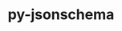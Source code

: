 ---
title: "py-jsonschema"
layout: cache
categories: [package, develop-2024-11-10]
meta: {"versions": ["2.6.0", "4.17.3", "4.22.0"], "compilers": ["gcc@=11.1.0", "gcc@=11.4.0", "gcc@=7.3.1", "gcc@=7.5.0", "gcc@=9.4.0", "oneapi@=2024.2.1"], "oss": ["amzn2", "ubuntu18.04", "ubuntu20.04", "ubuntu22.04"], "platforms": ["linux"], "targets": ["aarch64", "neoverse_n1", "neoverse_v1", "neoverse_v2", "ppc64le", "x86_64_v3"], "stacks": ["aws-isc", "aws-isc-aarch64", "data-vis-sdk", "e4s", "e4s-neoverse-v2", "e4s-neoverse_v1", "e4s-oneapi", "e4s-power", "radiuss", "root"], "num_specs": 34, "num_specs_by_stack": {"aws-isc-aarch64": 2, "root": 34, "aws-isc": 1, "radiuss": 2, "e4s-power": 5, "data-vis-sdk": 2, "e4s-neoverse_v1": 5, "e4s-neoverse-v2": 4, "e4s": 7, "e4s-oneapi": 6}}
spec_details: [{"hash": "gjm5lvy63k76ob5utbvzcnbbiy55crm5", "compiler": "gcc@=7.3.1", "versions": ["4.17.3"], "os": "amzn2", "platform": "linux", "target": "aarch64", "variants": ["build_system=python_pip", "~format-nongpl"], "stacks": ["aws-isc-aarch64", "root"], "size": "-", "tarball": "https://binaries.spack.io/develop-2024-11-10/build_cache/linux-amzn2-aarch64/gcc-7.3.1/py-jsonschema-4.17.3/linux-amzn2-aarch64-gcc-7.3.1-py-jsonschema-4.17.3-gjm5lvy63k76ob5utbvzcnbbiy55crm5.spack"}, {"hash": "akgywvauhck7sn2xkeemsgey7dhlchxy", "compiler": "gcc@=7.3.1", "versions": ["4.17.3"], "os": "amzn2", "platform": "linux", "target": "neoverse_n1", "variants": ["build_system=python_pip", "~format-nongpl"], "stacks": ["aws-isc-aarch64", "root"], "size": "-", "tarball": "https://binaries.spack.io/develop-2024-11-10/build_cache/linux-amzn2-neoverse_n1/gcc-7.3.1/py-jsonschema-4.17.3/linux-amzn2-neoverse_n1-gcc-7.3.1-py-jsonschema-4.17.3-akgywvauhck7sn2xkeemsgey7dhlchxy.spack"}, {"hash": "c7dphy4n52ffzq5qra7k2staqo3ewnve", "compiler": "gcc@=7.3.1", "versions": ["4.17.3"], "os": "amzn2", "platform": "linux", "target": "x86_64_v3", "variants": ["build_system=python_pip", "~format-nongpl"], "stacks": ["aws-isc", "root"], "size": "-", "tarball": "https://binaries.spack.io/develop-2024-11-10/build_cache/linux-amzn2-x86_64_v3/gcc-7.3.1/py-jsonschema-4.17.3/linux-amzn2-x86_64_v3-gcc-7.3.1-py-jsonschema-4.17.3-c7dphy4n52ffzq5qra7k2staqo3ewnve.spack"}, {"hash": "4qrugw7qxotx2u75tknm3v4zm37honx6", "compiler": "gcc@=7.5.0", "versions": ["4.22.0"], "os": "ubuntu18.04", "platform": "linux", "target": "x86_64_v3", "variants": ["build_system=python_pip", "~format-nongpl"], "stacks": ["radiuss", "root"], "size": "-", "tarball": "https://binaries.spack.io/develop-2024-11-10/build_cache/linux-ubuntu18.04-x86_64_v3/gcc-7.5.0/py-jsonschema-4.22.0/linux-ubuntu18.04-x86_64_v3-gcc-7.5.0-py-jsonschema-4.22.0-4qrugw7qxotx2u75tknm3v4zm37honx6.spack"}, {"hash": "enbojv2quhlvgt32azbgvvsc52rqli4c", "compiler": "gcc@=7.5.0", "versions": ["4.22.0"], "os": "ubuntu18.04", "platform": "linux", "target": "x86_64_v3", "variants": ["build_system=python_pip", "~format-nongpl"], "stacks": ["radiuss", "root"], "size": "-", "tarball": "https://binaries.spack.io/develop-2024-11-10/build_cache/linux-ubuntu18.04-x86_64_v3/gcc-7.5.0/py-jsonschema-4.22.0/linux-ubuntu18.04-x86_64_v3-gcc-7.5.0-py-jsonschema-4.22.0-enbojv2quhlvgt32azbgvvsc52rqli4c.spack"}, {"hash": "47yb223lwe2tezrvns5o7twv3gz7ldvt", "compiler": "gcc@=9.4.0", "versions": ["4.22.0"], "os": "ubuntu20.04", "platform": "linux", "target": "ppc64le", "variants": ["build_system=python_pip", "~format-nongpl"], "stacks": ["e4s-power", "root"], "size": "-", "tarball": "https://binaries.spack.io/develop-2024-11-10/build_cache/linux-ubuntu20.04-ppc64le/gcc-9.4.0/py-jsonschema-4.22.0/linux-ubuntu20.04-ppc64le-gcc-9.4.0-py-jsonschema-4.22.0-47yb223lwe2tezrvns5o7twv3gz7ldvt.spack"}, {"hash": "ocvbuylhcbt3o4kkeww4oyo3pla55e6y", "compiler": "gcc@=9.4.0", "versions": ["4.22.0"], "os": "ubuntu20.04", "platform": "linux", "target": "ppc64le", "variants": ["build_system=python_pip", "~format-nongpl"], "stacks": ["e4s-power", "root"], "size": "-", "tarball": "https://binaries.spack.io/develop-2024-11-10/build_cache/linux-ubuntu20.04-ppc64le/gcc-9.4.0/py-jsonschema-4.22.0/linux-ubuntu20.04-ppc64le-gcc-9.4.0-py-jsonschema-4.22.0-ocvbuylhcbt3o4kkeww4oyo3pla55e6y.spack"}, {"hash": "pw6ac7dcey2lgopphbu675rodyeotr7p", "compiler": "gcc@=9.4.0", "versions": ["2.6.0"], "os": "ubuntu20.04", "platform": "linux", "target": "ppc64le", "variants": ["build_system=python_pip"], "stacks": ["e4s-power", "root"], "size": "-", "tarball": "https://binaries.spack.io/develop-2024-11-10/build_cache/linux-ubuntu20.04-ppc64le/gcc-9.4.0/py-jsonschema-2.6.0/linux-ubuntu20.04-ppc64le-gcc-9.4.0-py-jsonschema-2.6.0-pw6ac7dcey2lgopphbu675rodyeotr7p.spack"}, {"hash": "335itrxflz6ipd6nqqrncbtbit3v2rrr", "compiler": "gcc@=9.4.0", "versions": ["4.22.0"], "os": "ubuntu20.04", "platform": "linux", "target": "ppc64le", "variants": ["build_system=python_pip", "+format-nongpl"], "stacks": ["e4s-power", "root"], "size": "-", "tarball": "https://binaries.spack.io/develop-2024-11-10/build_cache/linux-ubuntu20.04-ppc64le/gcc-9.4.0/py-jsonschema-4.22.0/linux-ubuntu20.04-ppc64le-gcc-9.4.0-py-jsonschema-4.22.0-335itrxflz6ipd6nqqrncbtbit3v2rrr.spack"}, {"hash": "e24legnjh5vqgciu7wxauweb7svbgyt6", "compiler": "gcc@=9.4.0", "versions": ["4.22.0"], "os": "ubuntu20.04", "platform": "linux", "target": "ppc64le", "variants": ["build_system=python_pip", "+format-nongpl"], "stacks": ["e4s-power", "root"], "size": "-", "tarball": "https://binaries.spack.io/develop-2024-11-10/build_cache/linux-ubuntu20.04-ppc64le/gcc-9.4.0/py-jsonschema-4.22.0/linux-ubuntu20.04-ppc64le-gcc-9.4.0-py-jsonschema-4.22.0-e24legnjh5vqgciu7wxauweb7svbgyt6.spack"}, {"hash": "uwgyz7yd6t5ckn26xrkx32dtd5xye324", "compiler": "gcc@=11.1.0", "versions": ["4.22.0"], "os": "ubuntu20.04", "platform": "linux", "target": "x86_64_v3", "variants": ["build_system=python_pip", "+format-nongpl"], "stacks": ["data-vis-sdk", "root"], "size": "-", "tarball": "https://binaries.spack.io/develop-2024-11-10/build_cache/linux-ubuntu20.04-x86_64_v3/gcc-11.1.0/py-jsonschema-4.22.0/linux-ubuntu20.04-x86_64_v3-gcc-11.1.0-py-jsonschema-4.22.0-uwgyz7yd6t5ckn26xrkx32dtd5xye324.spack"}, {"hash": "c6flijeowb6jspcidxav6ejkbqxjmu63", "compiler": "gcc@=11.1.0", "versions": ["4.22.0"], "os": "ubuntu20.04", "platform": "linux", "target": "x86_64_v3", "variants": ["build_system=python_pip", "+format-nongpl"], "stacks": ["data-vis-sdk", "root"], "size": "-", "tarball": "https://binaries.spack.io/develop-2024-11-10/build_cache/linux-ubuntu20.04-x86_64_v3/gcc-11.1.0/py-jsonschema-4.22.0/linux-ubuntu20.04-x86_64_v3-gcc-11.1.0-py-jsonschema-4.22.0-c6flijeowb6jspcidxav6ejkbqxjmu63.spack"}, {"hash": "ms75a4rmpunidgobaa5ef4qmlypngrkh", "compiler": "gcc@=11.4.0", "versions": ["4.22.0"], "os": "ubuntu22.04", "platform": "linux", "target": "neoverse_v1", "variants": ["build_system=python_pip", "+format-nongpl"], "stacks": ["e4s-neoverse_v1", "root"], "size": "-", "tarball": "https://binaries.spack.io/develop-2024-11-10/build_cache/linux-ubuntu22.04-neoverse_v1/gcc-11.4.0/py-jsonschema-4.22.0/linux-ubuntu22.04-neoverse_v1-gcc-11.4.0-py-jsonschema-4.22.0-ms75a4rmpunidgobaa5ef4qmlypngrkh.spack"}, {"hash": "wqxe43ubp6jyzmjt3kst5gdpremyg4go", "compiler": "gcc@=11.4.0", "versions": ["4.22.0"], "os": "ubuntu22.04", "platform": "linux", "target": "neoverse_v1", "variants": ["build_system=python_pip", "~format-nongpl"], "stacks": ["e4s-neoverse_v1", "root"], "size": "-", "tarball": "https://binaries.spack.io/develop-2024-11-10/build_cache/linux-ubuntu22.04-neoverse_v1/gcc-11.4.0/py-jsonschema-4.22.0/linux-ubuntu22.04-neoverse_v1-gcc-11.4.0-py-jsonschema-4.22.0-wqxe43ubp6jyzmjt3kst5gdpremyg4go.spack"}, {"hash": "y6kmhssuh7idxusb64acbq7nctbskz5s", "compiler": "gcc@=11.4.0", "versions": ["4.22.0"], "os": "ubuntu22.04", "platform": "linux", "target": "neoverse_v1", "variants": ["build_system=python_pip", "~format-nongpl"], "stacks": ["e4s-neoverse_v1", "root"], "size": "-", "tarball": "https://binaries.spack.io/develop-2024-11-10/build_cache/linux-ubuntu22.04-neoverse_v1/gcc-11.4.0/py-jsonschema-4.22.0/linux-ubuntu22.04-neoverse_v1-gcc-11.4.0-py-jsonschema-4.22.0-y6kmhssuh7idxusb64acbq7nctbskz5s.spack"}, {"hash": "xx2xhfxn6qfihffy5yyuw4v2wcq4zo3k", "compiler": "gcc@=11.4.0", "versions": ["2.6.0"], "os": "ubuntu22.04", "platform": "linux", "target": "neoverse_v1", "variants": ["build_system=python_pip"], "stacks": ["e4s-neoverse_v1", "root"], "size": "-", "tarball": "https://binaries.spack.io/develop-2024-11-10/build_cache/linux-ubuntu22.04-neoverse_v1/gcc-11.4.0/py-jsonschema-2.6.0/linux-ubuntu22.04-neoverse_v1-gcc-11.4.0-py-jsonschema-2.6.0-xx2xhfxn6qfihffy5yyuw4v2wcq4zo3k.spack"}, {"hash": "e6ylxzvua7erv3bzuykzwl7gp5m47gsk", "compiler": "gcc@=11.4.0", "versions": ["4.22.0"], "os": "ubuntu22.04", "platform": "linux", "target": "neoverse_v1", "variants": ["build_system=python_pip", "+format-nongpl"], "stacks": ["e4s-neoverse_v1", "root"], "size": "-", "tarball": "https://binaries.spack.io/develop-2024-11-10/build_cache/linux-ubuntu22.04-neoverse_v1/gcc-11.4.0/py-jsonschema-4.22.0/linux-ubuntu22.04-neoverse_v1-gcc-11.4.0-py-jsonschema-4.22.0-e6ylxzvua7erv3bzuykzwl7gp5m47gsk.spack"}, {"hash": "dwith6ioc7ynfdftxncxn57ln4wnxp26", "compiler": "gcc@=11.4.0", "versions": ["4.22.0"], "os": "ubuntu22.04", "platform": "linux", "target": "neoverse_v2", "variants": ["build_system=python_pip", "+format-nongpl"], "stacks": ["e4s-neoverse-v2", "root"], "size": "-", "tarball": "https://binaries.spack.io/develop-2024-11-10/build_cache/linux-ubuntu22.04-neoverse_v2/gcc-11.4.0/py-jsonschema-4.22.0/linux-ubuntu22.04-neoverse_v2-gcc-11.4.0-py-jsonschema-4.22.0-dwith6ioc7ynfdftxncxn57ln4wnxp26.spack"}, {"hash": "lsm54a74ppfh7slwykjco4atftqmste2", "compiler": "gcc@=11.4.0", "versions": ["4.22.0"], "os": "ubuntu22.04", "platform": "linux", "target": "neoverse_v2", "variants": ["build_system=python_pip", "~format-nongpl"], "stacks": ["e4s-neoverse-v2", "root"], "size": "-", "tarball": "https://binaries.spack.io/develop-2024-11-10/build_cache/linux-ubuntu22.04-neoverse_v2/gcc-11.4.0/py-jsonschema-4.22.0/linux-ubuntu22.04-neoverse_v2-gcc-11.4.0-py-jsonschema-4.22.0-lsm54a74ppfh7slwykjco4atftqmste2.spack"}, {"hash": "qczvrtrashyrxt4czpt5cqopgmqoqh2p", "compiler": "gcc@=11.4.0", "versions": ["2.6.0"], "os": "ubuntu22.04", "platform": "linux", "target": "neoverse_v2", "variants": ["build_system=python_pip"], "stacks": ["e4s-neoverse-v2", "root"], "size": "-", "tarball": "https://binaries.spack.io/develop-2024-11-10/build_cache/linux-ubuntu22.04-neoverse_v2/gcc-11.4.0/py-jsonschema-2.6.0/linux-ubuntu22.04-neoverse_v2-gcc-11.4.0-py-jsonschema-2.6.0-qczvrtrashyrxt4czpt5cqopgmqoqh2p.spack"}, {"hash": "mawoyud3igxxpiknfdhn7thmitn4oo3z", "compiler": "gcc@=11.4.0", "versions": ["4.22.0"], "os": "ubuntu22.04", "platform": "linux", "target": "neoverse_v2", "variants": ["build_system=python_pip", "+format-nongpl"], "stacks": ["e4s-neoverse-v2", "root"], "size": "-", "tarball": "https://binaries.spack.io/develop-2024-11-10/build_cache/linux-ubuntu22.04-neoverse_v2/gcc-11.4.0/py-jsonschema-4.22.0/linux-ubuntu22.04-neoverse_v2-gcc-11.4.0-py-jsonschema-4.22.0-mawoyud3igxxpiknfdhn7thmitn4oo3z.spack"}, {"hash": "dh6snw2zz5vdzirlgqucit64vrje7jtr", "compiler": "gcc@=11.4.0", "versions": ["4.22.0"], "os": "ubuntu22.04", "platform": "linux", "target": "x86_64_v3", "variants": ["build_system=python_pip", "+format-nongpl"], "stacks": ["e4s", "root"], "size": "-", "tarball": "https://binaries.spack.io/develop-2024-11-10/build_cache/linux-ubuntu22.04-x86_64_v3/gcc-11.4.0/py-jsonschema-4.22.0/linux-ubuntu22.04-x86_64_v3-gcc-11.4.0-py-jsonschema-4.22.0-dh6snw2zz5vdzirlgqucit64vrje7jtr.spack"}, {"hash": "54kt6ize75tqb72tjnpoazkzpcedzgml", "compiler": "gcc@=11.4.0", "versions": ["4.22.0"], "os": "ubuntu22.04", "platform": "linux", "target": "x86_64_v3", "variants": ["build_system=python_pip", "~format-nongpl"], "stacks": ["e4s", "root"], "size": "-", "tarball": "https://binaries.spack.io/develop-2024-11-10/build_cache/linux-ubuntu22.04-x86_64_v3/gcc-11.4.0/py-jsonschema-4.22.0/linux-ubuntu22.04-x86_64_v3-gcc-11.4.0-py-jsonschema-4.22.0-54kt6ize75tqb72tjnpoazkzpcedzgml.spack"}, {"hash": "mpzfotnrpbmgxp5ynsby63l6csdenjxp", "compiler": "gcc@=11.4.0", "versions": ["4.22.0"], "os": "ubuntu22.04", "platform": "linux", "target": "x86_64_v3", "variants": ["build_system=python_pip", "~format-nongpl"], "stacks": ["e4s", "root"], "size": "-", "tarball": "https://binaries.spack.io/develop-2024-11-10/build_cache/linux-ubuntu22.04-x86_64_v3/gcc-11.4.0/py-jsonschema-4.22.0/linux-ubuntu22.04-x86_64_v3-gcc-11.4.0-py-jsonschema-4.22.0-mpzfotnrpbmgxp5ynsby63l6csdenjxp.spack"}, {"hash": "3uhgkxtzlulc2oc2jv77pobfmvfl7ian", "compiler": "gcc@=11.4.0", "versions": ["4.22.0"], "os": "ubuntu22.04", "platform": "linux", "target": "x86_64_v3", "variants": ["build_system=python_pip", "~format-nongpl"], "stacks": ["e4s", "root"], "size": "-", "tarball": "https://binaries.spack.io/develop-2024-11-10/build_cache/linux-ubuntu22.04-x86_64_v3/gcc-11.4.0/py-jsonschema-4.22.0/linux-ubuntu22.04-x86_64_v3-gcc-11.4.0-py-jsonschema-4.22.0-3uhgkxtzlulc2oc2jv77pobfmvfl7ian.spack"}, {"hash": "yda7t4z3epdjpx26cf7oeaxwcxq52ihq", "compiler": "gcc@=11.4.0", "versions": ["2.6.0"], "os": "ubuntu22.04", "platform": "linux", "target": "x86_64_v3", "variants": ["build_system=python_pip"], "stacks": ["e4s", "root"], "size": "-", "tarball": "https://binaries.spack.io/develop-2024-11-10/build_cache/linux-ubuntu22.04-x86_64_v3/gcc-11.4.0/py-jsonschema-2.6.0/linux-ubuntu22.04-x86_64_v3-gcc-11.4.0-py-jsonschema-2.6.0-yda7t4z3epdjpx26cf7oeaxwcxq52ihq.spack"}, {"hash": "y6h6bwc4rcizc4fl34b7izxr42i77r7e", "compiler": "gcc@=11.4.0", "versions": ["4.22.0"], "os": "ubuntu22.04", "platform": "linux", "target": "x86_64_v3", "variants": ["build_system=python_pip", "+format-nongpl"], "stacks": ["e4s", "root"], "size": "-", "tarball": "https://binaries.spack.io/develop-2024-11-10/build_cache/linux-ubuntu22.04-x86_64_v3/gcc-11.4.0/py-jsonschema-4.22.0/linux-ubuntu22.04-x86_64_v3-gcc-11.4.0-py-jsonschema-4.22.0-y6h6bwc4rcizc4fl34b7izxr42i77r7e.spack"}, {"hash": "kt35rhobiked3nyu5fxzxsfdgz7lu3ep", "compiler": "gcc@=11.4.0", "versions": ["4.22.0"], "os": "ubuntu22.04", "platform": "linux", "target": "x86_64_v3", "variants": ["build_system=python_pip", "+format-nongpl"], "stacks": ["e4s", "root"], "size": "-", "tarball": "https://binaries.spack.io/develop-2024-11-10/build_cache/linux-ubuntu22.04-x86_64_v3/gcc-11.4.0/py-jsonschema-4.22.0/linux-ubuntu22.04-x86_64_v3-gcc-11.4.0-py-jsonschema-4.22.0-kt35rhobiked3nyu5fxzxsfdgz7lu3ep.spack"}, {"hash": "yyy5o2sfcblx547amgo32j6bp3tau56u", "compiler": "oneapi@=2024.2.1", "versions": ["4.17.3"], "os": "ubuntu22.04", "platform": "linux", "target": "x86_64_v3", "variants": ["build_system=python_pip", "+format-nongpl"], "stacks": ["e4s-oneapi", "root"], "size": "-", "tarball": "https://binaries.spack.io/develop-2024-11-10/build_cache/linux-ubuntu22.04-x86_64_v3/oneapi-2024.2.1/py-jsonschema-4.17.3/linux-ubuntu22.04-x86_64_v3-oneapi-2024.2.1-py-jsonschema-4.17.3-yyy5o2sfcblx547amgo32j6bp3tau56u.spack"}, {"hash": "bnbrcbeteideysxbntrp6qp4hiq5vke4", "compiler": "oneapi@=2024.2.1", "versions": ["4.17.3"], "os": "ubuntu22.04", "platform": "linux", "target": "x86_64_v3", "variants": ["build_system=python_pip", "~format-nongpl"], "stacks": ["e4s-oneapi", "root"], "size": "-", "tarball": "https://binaries.spack.io/develop-2024-11-10/build_cache/linux-ubuntu22.04-x86_64_v3/oneapi-2024.2.1/py-jsonschema-4.17.3/linux-ubuntu22.04-x86_64_v3-oneapi-2024.2.1-py-jsonschema-4.17.3-bnbrcbeteideysxbntrp6qp4hiq5vke4.spack"}, {"hash": "sgu3obo3fwue426hysfpgip63zrlz47k", "compiler": "oneapi@=2024.2.1", "versions": ["4.17.3"], "os": "ubuntu22.04", "platform": "linux", "target": "x86_64_v3", "variants": ["build_system=python_pip", "~format-nongpl"], "stacks": ["e4s-oneapi", "root"], "size": "-", "tarball": "https://binaries.spack.io/develop-2024-11-10/build_cache/linux-ubuntu22.04-x86_64_v3/oneapi-2024.2.1/py-jsonschema-4.17.3/linux-ubuntu22.04-x86_64_v3-oneapi-2024.2.1-py-jsonschema-4.17.3-sgu3obo3fwue426hysfpgip63zrlz47k.spack"}, {"hash": "a4b4iltmcpa5s7k3gmn5xo4wn7vfi25s", "compiler": "oneapi@=2024.2.1", "versions": ["2.6.0"], "os": "ubuntu22.04", "platform": "linux", "target": "x86_64_v3", "variants": ["build_system=python_pip"], "stacks": ["e4s-oneapi", "root"], "size": "-", "tarball": "https://binaries.spack.io/develop-2024-11-10/build_cache/linux-ubuntu22.04-x86_64_v3/oneapi-2024.2.1/py-jsonschema-2.6.0/linux-ubuntu22.04-x86_64_v3-oneapi-2024.2.1-py-jsonschema-2.6.0-a4b4iltmcpa5s7k3gmn5xo4wn7vfi25s.spack"}, {"hash": "pmxdd7v2t2tb3izyw4si5kksqndqeama", "compiler": "oneapi@=2024.2.1", "versions": ["4.17.3"], "os": "ubuntu22.04", "platform": "linux", "target": "x86_64_v3", "variants": ["build_system=python_pip", "+format-nongpl"], "stacks": ["e4s-oneapi", "root"], "size": "-", "tarball": "https://binaries.spack.io/develop-2024-11-10/build_cache/linux-ubuntu22.04-x86_64_v3/oneapi-2024.2.1/py-jsonschema-4.17.3/linux-ubuntu22.04-x86_64_v3-oneapi-2024.2.1-py-jsonschema-4.17.3-pmxdd7v2t2tb3izyw4si5kksqndqeama.spack"}, {"hash": "bz4k2z57qu2n7qff74ywkfmimrumgyvv", "compiler": "oneapi@=2024.2.1", "versions": ["4.17.3"], "os": "ubuntu22.04", "platform": "linux", "target": "x86_64_v3", "variants": ["build_system=python_pip", "+format-nongpl"], "stacks": ["e4s-oneapi", "root"], "size": "-", "tarball": "https://binaries.spack.io/develop-2024-11-10/build_cache/linux-ubuntu22.04-x86_64_v3/oneapi-2024.2.1/py-jsonschema-4.17.3/linux-ubuntu22.04-x86_64_v3-oneapi-2024.2.1-py-jsonschema-4.17.3-bz4k2z57qu2n7qff74ywkfmimrumgyvv.spack"}]
---